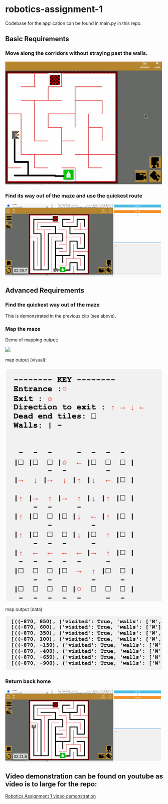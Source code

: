 # robotics-assignment-1

Codebase for the application can be found in main.py in this repo.

##  Basic Requirements

### Move along the corridors without straying past the walls.

<img src="basic_req_1.gif" width="500">

### Find its way out of the maze and use the quickest route

<img src="basic_req_2_and_3.gif" width="500">

## Advanced Requirements

### Find the quickest way out of the maze

This is demonstrated in the previous clip (see above).

### Map the maze

Demo of mapping output:

<img src="mapping_maze.gif" width="500">

map output (visual):

<img src="key_and_map.png" width="500">

map output (data):

<img src="data.png" width="500">


### Return back home

<img src="returning_home.gif" width="500">

## Video demonstration can be found on youtube as video is to large for the repo:

[Robotics Assignment 1 video demonstration](https://youtu.be/qOKvc4E8V1M)
